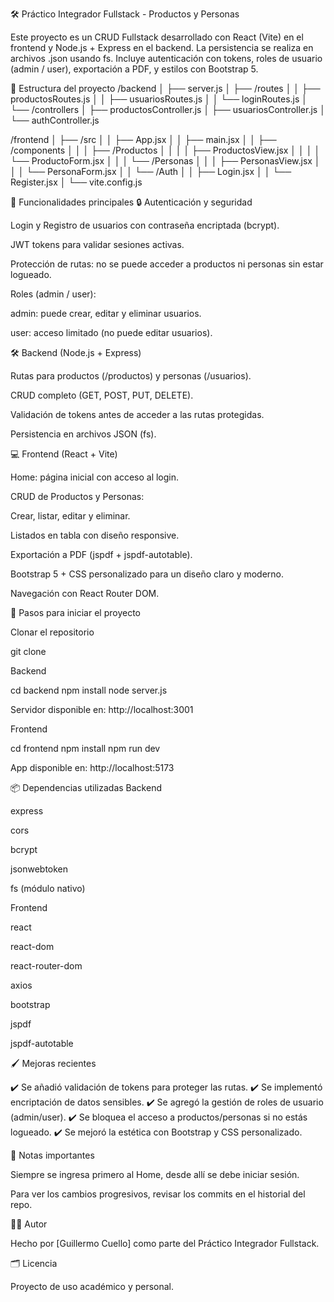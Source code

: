 🛠️ Práctico Integrador Fullstack - Productos y Personas

Este proyecto es un CRUD Fullstack desarrollado con React (Vite) en el frontend y Node.js + Express en el backend.
La persistencia se realiza en archivos .json usando fs.
Incluye autenticación con tokens, roles de usuario (admin / user), exportación a PDF, y estilos con Bootstrap 5.

📁 Estructura del proyecto
/backend
│   ├── server.js
│   ├── /routes
│   │    ├── productosRoutes.js
│   │    ├── usuariosRoutes.js
│   │    └── loginRoutes.js
│   └── /controllers
│        ├── productosController.js
│        ├── usuariosController.js
│        └── authController.js

/frontend
│   ├── /src
│   │    ├── App.jsx
│   │    ├── main.jsx
│   │    ├── /components
│   │    │    ├── /Productos
│   │    │    │    ├── ProductosView.jsx
│   │    │    │    └── ProductoForm.jsx
│   │    │    └── /Personas
│   │    │         ├── PersonasView.jsx
│   │    │         └── PersonaForm.jsx
│   │    └── /Auth
│   │         ├── Login.jsx
│   │         └── Register.jsx
│   └── vite.config.js

🚀 Funcionalidades principales
🔒 Autenticación y seguridad

Login y Registro de usuarios con contraseña encriptada (bcrypt).

JWT tokens para validar sesiones activas.

Protección de rutas: no se puede acceder a productos ni personas sin estar logueado.

Roles (admin / user):

admin: puede crear, editar y eliminar usuarios.

user: acceso limitado (no puede editar usuarios).

🛠️ Backend (Node.js + Express)

Rutas para productos (/productos) y personas (/usuarios).

CRUD completo (GET, POST, PUT, DELETE).

Validación de tokens antes de acceder a las rutas protegidas.

Persistencia en archivos JSON (fs).

💻 Frontend (React + Vite)

Home: página inicial con acceso al login.

CRUD de Productos y Personas:

Crear, listar, editar y eliminar.

Listados en tabla con diseño responsive.

Exportación a PDF (jspdf + jspdf-autotable).

Bootstrap 5 + CSS personalizado para un diseño claro y moderno.

Navegación con React Router DOM.

🧾 Pasos para iniciar el proyecto

Clonar el repositorio

git clone <url-del-repo>


Backend

cd backend
npm install
node server.js


Servidor disponible en: http://localhost:3001

Frontend

cd frontend
npm install
npm run dev


App disponible en: http://localhost:5173

📦 Dependencias utilizadas
Backend

express

cors

bcrypt

jsonwebtoken

fs (módulo nativo)

Frontend

react

react-dom

react-router-dom

axios

bootstrap

jspdf

jspdf-autotable

🖌️ Mejoras recientes

✔️ Se añadió validación de tokens para proteger las rutas.
✔️ Se implementó encriptación de datos sensibles.
✔️ Se agregó la gestión de roles de usuario (admin/user).
✔️ Se bloquea el acceso a productos/personas si no estás logueado.
✔️ Se mejoró la estética con Bootstrap y CSS personalizado.

📌 Notas importantes

Siempre se ingresa primero al Home, desde allí se debe iniciar sesión.

Para ver los cambios progresivos, revisar los commits en el historial del repo.

🧑‍💻 Autor

Hecho por [Guillermo Cuello] como parte del Práctico Integrador Fullstack.

🗂️ Licencia

Proyecto de uso académico y personal.